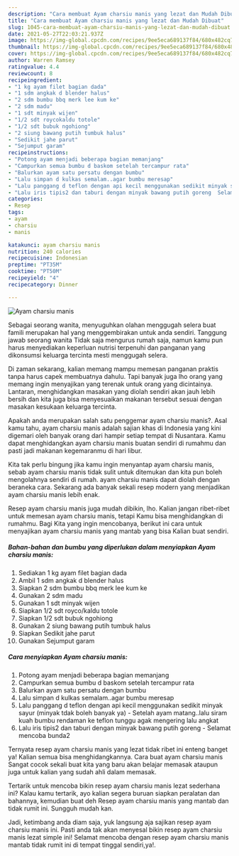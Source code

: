 ```yaml
---
description: "Cara membuat Ayam charsiu manis yang lezat dan Mudah Dibuat"
title: "Cara membuat Ayam charsiu manis yang lezat dan Mudah Dibuat"
slug: 1045-cara-membuat-ayam-charsiu-manis-yang-lezat-dan-mudah-dibuat
date: 2021-05-27T22:03:21.937Z
image: https://img-global.cpcdn.com/recipes/9ee5eca689137f84/680x482cq70/ayam-charsiu-manis-foto-resep-utama.jpg
thumbnail: https://img-global.cpcdn.com/recipes/9ee5eca689137f84/680x482cq70/ayam-charsiu-manis-foto-resep-utama.jpg
cover: https://img-global.cpcdn.com/recipes/9ee5eca689137f84/680x482cq70/ayam-charsiu-manis-foto-resep-utama.jpg
author: Warren Ramsey
ratingvalue: 4.4
reviewcount: 8
recipeingredient:
- "1 kg ayam filet bagian dada"
- "1 sdm angkak d blender halus"
- "2 sdm bumbu bbq merk lee kum ke"
- "2 sdm madu"
- "1 sdt minyak wijen"
- "1/2 sdt roycokaldu totole"
- "1/2 sdt bubuk ngohiong"
- "2 siung bawang putih tumbuk halus"
- "Sedikit jahe parut"
- "Sejumput garam"
recipeinstructions:
- "Potong ayam menjadi beberapa bagian memanjang"
- "Campurkan semua bumbu d baskom setelah tercampur rata"
- "Balurkan ayam satu persatu dengan bumbu"
- "Lalu simpan d kulkas semalam..agar bumbu meresap"
- "Lalu panggang d teflon dengan api kecil menggunakan sedikit minyak sayur (minyak tdak boleh banyak ya)  Setelah ayam matang..lalu siram kuah bumbu rendaman ke teflon tunggu agak mengering lalu angkat"
- "Lalu iris tipis2 dan taburi dengan minyak bawang putih goreng  Selamat mencoba bunda2"
categories:
- Resep
tags:
- ayam
- charsiu
- manis

katakunci: ayam charsiu manis 
nutrition: 240 calories
recipecuisine: Indonesian
preptime: "PT35M"
cooktime: "PT50M"
recipeyield: "4"
recipecategory: Dinner

---
```



![Ayam charsiu manis](https://img-global.cpcdn.com/recipes/9ee5eca689137f84/680x482cq70/ayam-charsiu-manis-foto-resep-utama.jpg)

Sebagai seorang wanita, menyuguhkan olahan menggugah selera buat famili merupakan hal yang menggembirakan untuk anda sendiri. Tanggung jawab seorang  wanita Tidak saja mengurus rumah saja, namun kamu pun harus menyediakan keperluan nutrisi terpenuhi dan panganan yang dikonsumsi keluarga tercinta mesti menggugah selera.

Di zaman  sekarang, kalian memang mampu memesan panganan praktis tanpa harus capek membuatnya dahulu. Tapi banyak juga lho orang yang memang ingin menyajikan yang terenak untuk orang yang dicintainya. Lantaran, menghidangkan masakan yang diolah sendiri akan jauh lebih bersih dan kita juga bisa menyesuaikan makanan tersebut sesuai dengan masakan kesukaan keluarga tercinta. 



Apakah anda merupakan salah satu penggemar ayam charsiu manis?. Asal kamu tahu, ayam charsiu manis adalah sajian khas di Indonesia yang kini digemari oleh banyak orang dari hampir setiap tempat di Nusantara. Kamu dapat menghidangkan ayam charsiu manis buatan sendiri di rumahmu dan pasti jadi makanan kegemaranmu di hari libur.

Kita tak perlu bingung jika kamu ingin menyantap ayam charsiu manis, sebab ayam charsiu manis tidak sulit untuk ditemukan dan kita pun boleh mengolahnya sendiri di rumah. ayam charsiu manis dapat diolah dengan beraneka cara. Sekarang ada banyak sekali resep modern yang menjadikan ayam charsiu manis lebih enak.

Resep ayam charsiu manis juga mudah dibikin, lho. Kalian jangan ribet-ribet untuk memesan ayam charsiu manis, tetapi Kamu bisa menghidangkan di rumahmu. Bagi Kita yang ingin mencobanya, berikut ini cara untuk menyajikan ayam charsiu manis yang mantab yang bisa Kalian buat sendiri.

<!--inarticleads1-->

##### Bahan-bahan dan bumbu yang diperlukan dalam menyiapkan Ayam charsiu manis:

1. Sediakan 1 kg ayam filet bagian dada
1. Ambil 1 sdm angkak d blender halus
1. Siapkan 2 sdm bumbu bbq merk lee kum ke
1. Gunakan 2 sdm madu
1. Gunakan 1 sdt minyak wijen
1. Siapkan 1/2 sdt royco/kaldu totole
1. Siapkan 1/2 sdt bubuk ngohiong
1. Gunakan 2 siung bawang putih tumbuk halus
1. Siapkan Sedikit jahe parut
1. Gunakan Sejumput garam




<!--inarticleads2-->

##### Cara menyiapkan Ayam charsiu manis:

1. Potong ayam menjadi beberapa bagian memanjang
1. Campurkan semua bumbu d baskom setelah tercampur rata
1. Balurkan ayam satu persatu dengan bumbu
1. Lalu simpan d kulkas semalam..agar bumbu meresap
1. Lalu panggang d teflon dengan api kecil menggunakan sedikit minyak sayur (minyak tdak boleh banyak ya)  - Setelah ayam matang..lalu siram kuah bumbu rendaman ke teflon tunggu agak mengering lalu angkat
1. Lalu iris tipis2 dan taburi dengan minyak bawang putih goreng  - Selamat mencoba bunda2




Ternyata resep ayam charsiu manis yang lezat tidak ribet ini enteng banget ya! Kalian semua bisa menghidangkannya. Cara buat ayam charsiu manis Sangat cocok sekali buat kita yang baru akan belajar memasak ataupun juga untuk kalian yang sudah ahli dalam memasak.

Tertarik untuk mencoba bikin resep ayam charsiu manis lezat sederhana ini? Kalau kamu tertarik, ayo kalian segera buruan siapkan peralatan dan bahannya, kemudian buat deh Resep ayam charsiu manis yang mantab dan tidak rumit ini. Sungguh mudah kan. 

Jadi, ketimbang anda diam saja, yuk langsung aja sajikan resep ayam charsiu manis ini. Pasti anda tak akan menyesal bikin resep ayam charsiu manis lezat simple ini! Selamat mencoba dengan resep ayam charsiu manis mantab tidak rumit ini di tempat tinggal sendiri,ya!.

